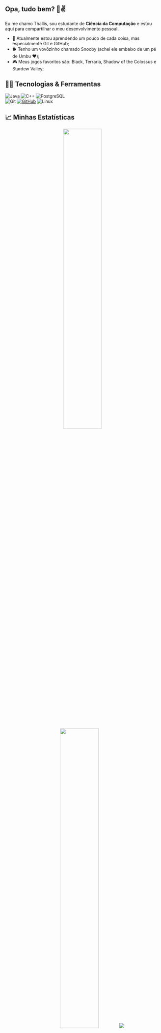 ## Opa, tudo bem? 🙂✌️
Eu me chamo Thallis, sou estudante de **Ciência da Computação** e estou aqui para compartilhar o meu desenvolvimento pessoal. 
 - 🌱 Atualmente estou aprendendo um pouco de cada coisa, mas especialmente Git e GitHub;
 - 🐕 Tenho um vovôzinho chamado Snooby (achei ele embaixo de um pé de Umbu ❤️);
 - 🎮 Meus jogos favoritos são: Black, Terraria, Shadow of the Colossus e Stardew Valley;

## 🧑‍💻 Tecnologias & Ferramentas 
<!--Créditos: https://github.com/digitalinnovationone/dio-lab-open-source/blob/main/utils/badges/badges.md -->
![Java](https://img.shields.io/badge/java-%23ED8B00.svg?style=for-the-badge&logo=openjdk&logoColor=white)
![C++](https://img.shields.io/badge/C%2B%2B-00599C?style=for-the-badge&logo=c%2B%2B&logoColor=white)
![PostgreSQL](https://img.shields.io/badge/PostgreSQL-000?style=for-the-badge&logo=postgresql&logoColor=white&color=blue)	
![Git](https://img.shields.io/badge/GIT-E44C30?style=for-the-badge&logo=git&logoColor=white)
[![GitHub](https://img.shields.io/badge/GitHub-100000?style=for-the-badge&logo=github&logoColor=white)](https://github.com/SEUUSERNAME)
![Linux](https://img.shields.io/badge/Linux-000?style=for-the-badge&logo=linux&logoColor=black&color=white)

## &#x1f4c8; Minhas Estatísticas
<!--Créditos: https://github.com/Aveek-Saha/Aveek-Saha -->
<p align="center">
  <img height="50%" width="auto" src ="https://github-readme-stats.vercel.app/api?username=thallisn&show_icons=true&count_private=true&theme=darcula&hide_border=true&bg_color=00000000">
  <img height="50%" width="auto" src ="https://github-readme-stats.vercel.app/api/top-langs/?username=thallisn&layout=compact&hide_border=true&theme=darcula&bg_color=00000000&langs_count=6&hide=jupyter%20notebook,tex,css,php&exclude_repo=Pacman-AI">
  <img src ="https://github-readme-streak-stats.herokuapp.com?user=thallisn&theme=darcula&hide_border=true&background=FFFFFF00">
  
---
